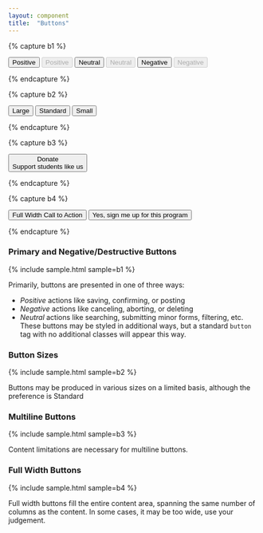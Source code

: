 ```yaml
---
layout: component
title:  "Buttons"
---
```


{% capture b1 %}
<form action="#">
  <button class="btn-primary">Positive</button>
  <button class="btn-primary" disabled>Positive</button>
  <button>Neutral</button>
  <button disabled>Neutral</button>
  <button class="btn-negative">Negative</button>
  <button class="btn-negative" disabled>Negative</button>
</form>
{% endcapture %}

{% capture b2 %}
<form action="#">
  <button class="btn-primary btn-large">Large</button>
  <button class="btn-primary">Standard</button>
  <button class="btn-primary btn-small">Small</button>
</form>
{% endcapture %}

{% capture b3 %}
<form action="#">
  <button class="btn-multiline btn-primary"><span>Donate</span></br>Support students like us</button>
</form>
{% endcapture %}

{% capture b4 %}
<form action="#">
  <button class="btn-full btn-primary">Full Width Call to Action</button>
  <button class="btn-full btn-negative">Yes, sign me up for this program</button>
</form>
{% endcapture %}


### Primary and Negative/Destructive Buttons
{% include sample.html sample=b1 %}

Primarily, buttons are presented in one of three ways:

* _Positive_ actions like saving, confirming, or posting
* _Negative_ actions like canceling, aborting, or deleting
* _Neutral_ actions like searching, submitting minor forms, filtering, etc. These
  buttons may be styled in additional ways, but a standard `button` tag with no
  additional classes will appear this way.

### Button Sizes
{% include sample.html sample=b2 %}

Buttons may be produced in various sizes on a limited basis, although the
preference is Standard

### Multiline Buttons
{% include sample.html sample=b3 %}

Content limitations are necessary for multiline buttons.

### Full Width Buttons
{% include sample.html sample=b4 %}

Full width buttons fill the entire content area, spanning the same number of columns as the content. In some cases, it may be too wide, use your judgement.
